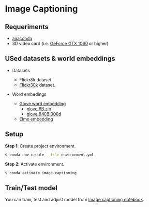 # Image Captioning


## Requeriments

* [anaconda](https://www.anaconda.com/download/#linux)
* 3D video card (i.e. [GeForce GTX 1060](https://www.nvidia.com/en-us/geforce/products/10series/geforce-gtx-1060/) or higher)

## USed datasets & world embeddings

* Datasets
  * Flickr8k dataset.
  * [Flickr30k](https://www.kaggle.com/hsankesara/flickr-image-dataset/version/1#) dataset.

* Word embedings
    * [Glove word embedding](https://nlp.stanford.edu/projects/glove/)
      * [glove.6B.zip](nlp.stanford.edu/data/glove.6B.zip)
      * [glove.840B.300d](nlp.stanford.edu/data/glove.840B.300d.zip)
    * [Elmo embedding](https://allennlp.org/elmo)

## Setup

**Step 1**: Create project environment.

```bash
$ conda env create --file environment.yml
```

**Step 2**: Activate environment.
```bash
$ conda activate image-captioning
```

## Train/Test model

You can train, test and adjust model from [Image captioning notebook](https://github.com/adrianmarino/image-captioning/blob/master/image-captioning.ipynb). 
